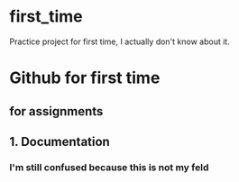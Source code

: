 # first_time
Practice project for first time, I actually don't know about it.
# Github for first time
## for assignments

## 1. Documentation
### I'm still confused because this is not my feld
